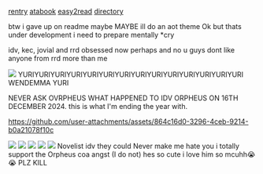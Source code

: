 [rentry](https://rentry.co/orph) [atabook](https://ovrpheus.atabook.org/) [easy2read](https://rentry.co/novoamor) [directory](https://rentry.co/ovrpheus)

btw i gave up on readme maybe MAYBE ill do an aot theme Ok but thats under development i need to prepare mentally *cry

idv, kec, jovial and rrd obsessed now perhaps and no u guys dont like anyone from rrd more than me

<img src="https://files.catbox.moe/q22i9i.jpg"/> 
YURIYURIYURIYURIYURIYURIYURIYURIYURIYURIYURIYURIYURIYURI
WENDEMMA YURI

NEVER ASK OVRPHEUS WHAT HAPPENED TO IDV ORPHEUS ON 16TH DECEMBER 2024. this is what I'm ending the year with.

https://github.com/user-attachments/assets/864c16d0-3296-4ceb-9214-b0a21078f10c


<img src="https://files.catbox.moe/90rhd3.jpg"/>
<img src="https://files.catbox.moe/2jnh5y.jpg"/>
<img src="https://files.catbox.moe/2ijovh.webp"/>
<img src="https://files.catbox.moe/wkspby.jpg"/>
<img src="https://files.catbox.moe/qbs7jr.jpg"/>
Novelist idv they could Never make me hate you i totally support the Orpheus coa angst (I do not) hes so cute i love him so mcuhh😭😭 PLZ KILL 
